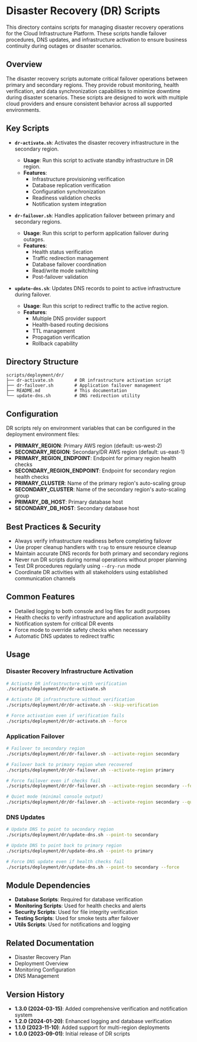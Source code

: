 # Disaster Recovery (DR) Scripts

This directory contains scripts for managing disaster recovery operations for the Cloud Infrastructure Platform. These scripts handle failover procedures, DNS updates, and infrastructure activation to ensure business continuity during outages or disaster scenarios.

## Overview

The disaster recovery scripts automate critical failover operations between primary and secondary regions. They provide robust monitoring, health verification, and data synchronization capabilities to minimize downtime during disaster scenarios. These scripts are designed to work with multiple cloud providers and ensure consistent behavior across all supported environments.

## Key Scripts

- **`dr-activate.sh`**: Activates the disaster recovery infrastructure in the secondary region.
  - **Usage**: Run this script to activate standby infrastructure in DR region.
  - **Features**:
    - Infrastructure provisioning verification
    - Database replication verification
    - Configuration synchronization
    - Readiness validation checks
    - Notification system integration

- **`dr-failover.sh`**: Handles application failover between primary and secondary regions.
  - **Usage**: Run this script to perform application failover during outages.
  - **Features**:
    - Health status verification
    - Traffic redirection management
    - Database failover coordination
    - Read/write mode switching
    - Post-failover validation

- **`update-dns.sh`**: Updates DNS records to point to active infrastructure during failover.
  - **Usage**: Run this script to redirect traffic to the active region.
  - **Features**:
    - Multiple DNS provider support
    - Health-based routing decisions
    - TTL management
    - Propagation verification
    - Rollback capability

## Directory Structure

```plaintext
scripts/deployment/dr/
├── dr-activate.sh        # DR infrastructure activation script
├── dr-failover.sh        # Application failover management
├── README.md             # This documentation
└── update-dns.sh         # DNS redirection utility
```

## Configuration

DR scripts rely on environment variables that can be configured in the deployment environment files:

- **PRIMARY_REGION**: Primary AWS region (default: us-west-2)
- **SECONDARY_REGION**: Secondary/DR AWS region (default: us-east-1)
- **PRIMARY_REGION_ENDPOINT**: Endpoint for primary region health checks
- **SECONDARY_REGION_ENDPOINT**: Endpoint for secondary region health checks
- **PRIMARY_CLUSTER**: Name of the primary region's auto-scaling group
- **SECONDARY_CLUSTER**: Name of the secondary region's auto-scaling group
- **PRIMARY_DB_HOST**: Primary database host
- **SECONDARY_DB_HOST**: Secondary database host

## Best Practices & Security

- Always verify infrastructure readiness before completing failover
- Use proper cleanup handlers with `trap` to ensure resource cleanup
- Maintain accurate DNS records for both primary and secondary regions
- Never run DR scripts during normal operations without proper planning
- Test DR procedures regularly using `--dry-run` mode
- Coordinate DR activities with all stakeholders using established communication channels

## Common Features

- Detailed logging to both console and log files for audit purposes
- Health checks to verify infrastructure and application availability
- Notification system for critical DR events
- Force mode to override safety checks when necessary
- Automatic DNS updates to redirect traffic

## Usage

### Disaster Recovery Infrastructure Activation

```bash
# Activate DR infrastructure with verification
./scripts/deployment/dr/dr-activate.sh

# Activate DR infrastructure without verification
./scripts/deployment/dr/dr-activate.sh --skip-verification

# Force activation even if verification fails
./scripts/deployment/dr/dr-activate.sh --force
```

### Application Failover

```bash
# Failover to secondary region
./scripts/deployment/dr/dr-failover.sh --activate-region secondary

# Failover back to primary region when recovered
./scripts/deployment/dr/dr-failover.sh --activate-region primary

# Force failover even if checks fail
./scripts/deployment/dr/dr-failover.sh --activate-region secondary --force

# Quiet mode (minimal console output)
./scripts/deployment/dr/dr-failover.sh --activate-region secondary --quiet
```

### DNS Updates

```bash
# Update DNS to point to secondary region
./scripts/deployment/dr/update-dns.sh --point-to secondary

# Update DNS to point back to primary region
./scripts/deployment/dr/update-dns.sh --point-to primary

# Force DNS update even if health checks fail
./scripts/deployment/dr/update-dns.sh --point-to secondary --force
```

## Module Dependencies

- **Database Scripts**: Required for database verification
- **Monitoring Scripts**: Used for health checks and alerts
- **Security Scripts**: Used for file integrity verification
- **Testing Scripts**: Used for smoke tests after failover
- **Utils Scripts**: Used for notifications and logging

## Related Documentation

- Disaster Recovery Plan
- Deployment Overview
- Monitoring Configuration
- DNS Management

## Version History

- **1.3.0 (2024-03-15)**: Added comprehensive verification and notification system
- **1.2.0 (2024-01-20)**: Enhanced logging and database verification
- **1.1.0 (2023-11-10)**: Added support for multi-region deployments
- **1.0.0 (2023-09-01)**: Initial release of DR scripts
